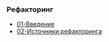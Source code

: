### Рефакторинг
 - [01-Введение](./paths/01-introduction.md)
 - [02-Источники рефакторинга](./paths/02-sources.md)

 
 

